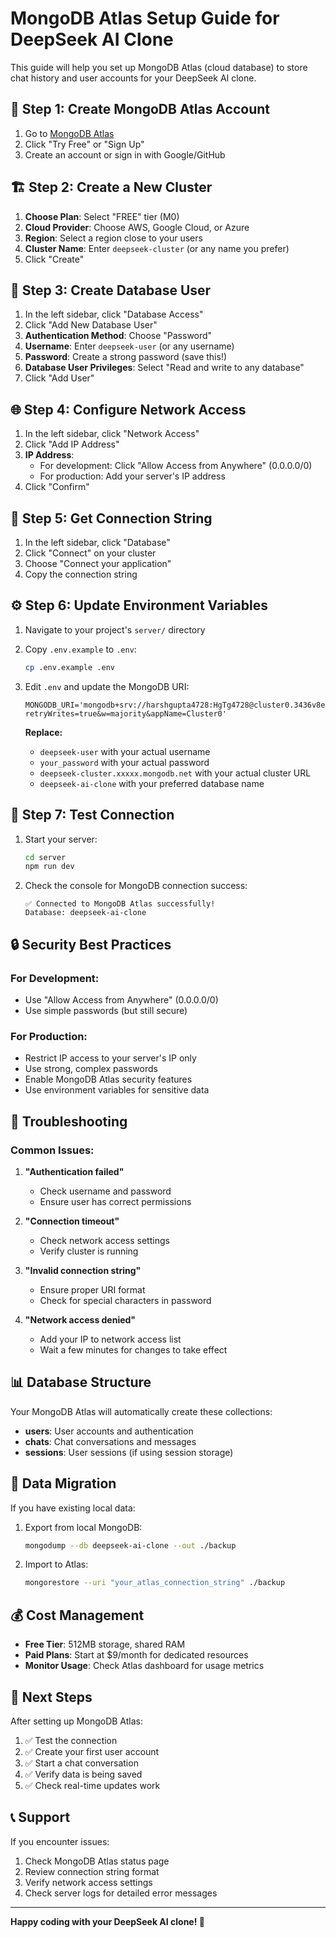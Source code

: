 # MongoDB Atlas Setup Guide for DeepSeek AI Clone

This guide will help you set up MongoDB Atlas (cloud database) to store chat history and user accounts for your DeepSeek AI clone.

## 🚀 Step 1: Create MongoDB Atlas Account

1. Go to [MongoDB Atlas](https://www.mongodb.com/atlas)
2. Click "Try Free" or "Sign Up"
3. Create an account or sign in with Google/GitHub

## 🏗️ Step 2: Create a New Cluster

1. **Choose Plan**: Select "FREE" tier (M0)
2. **Cloud Provider**: Choose AWS, Google Cloud, or Azure
3. **Region**: Select a region close to your users
4. **Cluster Name**: Enter `deepseek-cluster` (or any name you prefer)
5. Click "Create"

## 🔐 Step 3: Create Database User

1. In the left sidebar, click "Database Access"
2. Click "Add New Database User"
3. **Authentication Method**: Choose "Password"
4. **Username**: Enter `deepseek-user` (or any username)
5. **Password**: Create a strong password (save this!)
6. **Database User Privileges**: Select "Read and write to any database"
7. Click "Add User"

## 🌐 Step 4: Configure Network Access

1. In the left sidebar, click "Network Access"
2. Click "Add IP Address"
3. **IP Address**: 
   - For development: Click "Allow Access from Anywhere" (0.0.0.0/0)
   - For production: Add your server's IP address
4. Click "Confirm"

## 🔗 Step 5: Get Connection String

1. In the left sidebar, click "Database"
2. Click "Connect" on your cluster
3. Choose "Connect your application"
4. Copy the connection string

## ⚙️ Step 6: Update Environment Variables

1. Navigate to your project's `server/` directory
2. Copy `.env.example` to `.env`:
   ```bash
   cp .env.example .env
   ```

3. Edit `.env` and update the MongoDB URI:
   ```env
   MONGODB_URI='mongodb+srv://harshgupta4728:HgTg4728@cluster0.3436v8e.mongodb.net/?retryWrites=true&w=majority&appName=Cluster0'
   ```

   **Replace:**
   - `deepseek-user` with your actual username
   - `your_password` with your actual password
   - `deepseek-cluster.xxxxx.mongodb.net` with your actual cluster URL
   - `deepseek-ai-clone` with your preferred database name

## 🧪 Step 7: Test Connection

1. Start your server:
   ```bash
   cd server
   npm run dev
   ```

2. Check the console for MongoDB connection success:
   ```
   ✅ Connected to MongoDB Atlas successfully!
   Database: deepseek-ai-clone
   ```

## 🔒 Security Best Practices

### For Development:
- Use "Allow Access from Anywhere" (0.0.0.0/0)
- Use simple passwords (but still secure)

### For Production:
- Restrict IP access to your server's IP only
- Use strong, complex passwords
- Enable MongoDB Atlas security features
- Use environment variables for sensitive data

## 🚨 Troubleshooting

### Common Issues:

1. **"Authentication failed"**
   - Check username and password
   - Ensure user has correct permissions

2. **"Connection timeout"**
   - Check network access settings
   - Verify cluster is running

3. **"Invalid connection string"**
   - Ensure proper URI format
   - Check for special characters in password

4. **"Network access denied"**
   - Add your IP to network access list
   - Wait a few minutes for changes to take effect

## 📊 Database Structure

Your MongoDB Atlas will automatically create these collections:

- **users**: User accounts and authentication
- **chats**: Chat conversations and messages
- **sessions**: User sessions (if using session storage)

## 🔄 Data Migration

If you have existing local data:

1. Export from local MongoDB:
   ```bash
   mongodump --db deepseek-ai-clone --out ./backup
   ```

2. Import to Atlas:
   ```bash
   mongorestore --uri "your_atlas_connection_string" ./backup
   ```

## 💰 Cost Management

- **Free Tier**: 512MB storage, shared RAM
- **Paid Plans**: Start at $9/month for dedicated resources
- **Monitor Usage**: Check Atlas dashboard for usage metrics

## 🎯 Next Steps

After setting up MongoDB Atlas:

1. ✅ Test the connection
2. ✅ Create your first user account
3. ✅ Start a chat conversation
4. ✅ Verify data is being saved
5. ✅ Check real-time updates work

## 📞 Support

If you encounter issues:
1. Check MongoDB Atlas status page
2. Review connection string format
3. Verify network access settings
4. Check server logs for detailed error messages

---

**Happy coding with your DeepSeek AI clone! 🚀**
